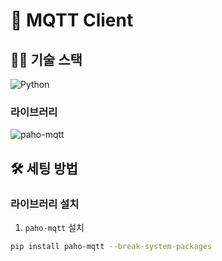 # 🔴 MQTT Client

## 🧑‍💻 기술 스택

![Python](https://img.shields.io/badge/Python-3776AB?style=for-the-badge&logo=python&logoColor=white)

### 라이브러리

![paho-mqtt](https://img.shields.io/badge/paho--mqtt-000000?style=for-the-badge&logo=eclipse&logoColor=white)

## 🛠️ 세팅 방법

### 라이브러리 설치

1. `paho-mqtt` 설치
```bash
pip install paho-mqtt --break-system-packages
```